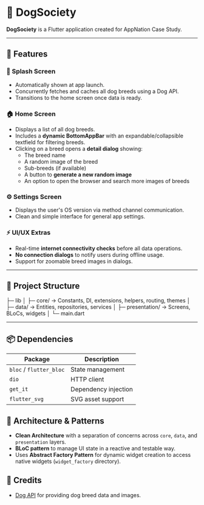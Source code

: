 # 🐶 DogSociety

**DogSociety** is a Flutter application created for AppNation Case Study.

---

## 📱 Features

### 🚀 Splash Screen
- Automatically shown at app launch.
- Concurrently fetches and caches all dog breeds using a Dog API.
- Transitions to the home screen once data is ready.

### 🏠 Home Screen
- Displays a list of all dog breeds.
- Includes a **dynamic BottomAppBar** with an expandable/collapsible textfield for filtering breeds.
- Clicking on a breed opens a **detail dialog** showing:
  - The breed name
  - A random image of the breed
  - Sub-breeds (if available)
  - A button to **generate a new random image**
  - An option to open the browser and search more images of breeds

### ⚙️ Settings Screen
- Displays the user's OS version via method channel communication.
- Clean and simple interface for general app settings.

### ⚡ UI/UX Extras
- Real-time **internet connectivity checks** before all data operations.
- **No connection dialogs** to notify users during offline usage.
- Support for zoomable breed images in dialogs.

---


## 🧱 Project Structure
├─ lib
│  ├─ core/ → Constants, DI, extensions, helpers, routing, themes
│  ├─ data/ → Entities, repositories, services
│  ├─ presentation/ → Screens, BLoCs, widgets
│  └─ main.dart

---

## 📦 Dependencies

| Package                        | Description                        |
|-------------------------------|------------------------------------|
| `bloc` / `flutter_bloc`       | State management                   |
| `dio`                         | HTTP client                        |
| `get_it`                      | Dependency injection               |
| `flutter_svg`                 | SVG asset support                  |

## 🧠 Architecture & Patterns

- **Clean Architecture** with a separation of concerns across `core`, `data`, and `presentation` layers.
- **BLoC pattern** to manage UI state in a reactive and testable way.
- Uses **Abstract Factory Pattern** for dynamic widget creation to access native widgets (`widget_factory` directory).

## 🐾 Credits

- [Dog API](https://dog.ceo/dog-api/) for providing dog breed data and images.

